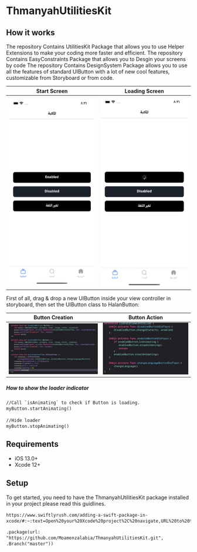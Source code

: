 # ThmanyahUtilitiesKit

## How it works
The repository Contains UtilitiesKit Package that allows you to use Helper Extensions to make your coding more faster and efficient.
The repository Contains EasyConstraints Package that allows you to Desgin your screens by code
The repository Contains DesignSystem Package allows you to use all the features of standard UIButton with a lot of new cool features, customizable from Storyboard or from code.

| Start Screen | Loading Screen |
| --- | --- |
| <img src="screenshoots/StartScreen.png" /> | <img src="screenshoots/LoadingScreen.png" /> |

First of all, drag & drop a new UIButton inside your view controller in storyboard, then set the UIButton class to HalanButton:

| Button Creation | Button Action |
| --- | --- |
| <img src="screenshoots/ButtonsCreation.png" /> | <img src="screenshoots/ButtonsAction.png" /> |


##### How to show the loader indicator
```
//Call `isAnimating` to check if Button is loading.
myButton.startAnimating()

//Hide loader
myButton.stopAnimating()
```

## Requirements

- iOS 13.0+
- Xcode 12+

## Setup
To get started, you need to have the ThmanyahUtilitiesKit package installed in your project please read this guidlines.

```
https://www.swiftlyrush.com/adding-a-swift-package-in-xcode/#:~:text=Open%20your%20Xcode%20project%2C%20navigate,URL%20to%20the%20Github%20page.
```
```
.package(url: "https://github.com/Moamenzalabia/ThmanyahUtilitiesKit.git", .Branch("master"))
```
